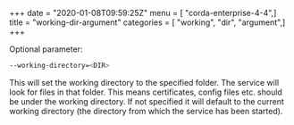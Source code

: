 +++
date = "2020-01-08T09:59:25Z"
menu = [ "corda-enterprise-4-4",]
title = "working-dir-argument"
categories = [ "working", "dir", "argument",]
+++

Optional parameter:

```bash
--working-directory=<DIR>
```
This will set the working directory to the specified folder. The service will look for files in that folder. This means
        certificates, config files etc. should be under the working directory.
        If not specified it will default to the current working directory (the directory from which the service has been started).


